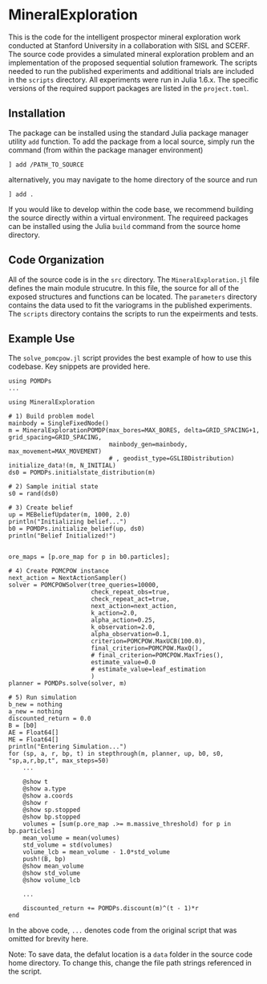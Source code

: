 # MineralExploration
This is the code for the intelligent prospector mineral exploration work conducted at Stanford University in a collaboration with SISL and SCERF. The source code provides a simulated mineral exploration problem and an implementation of the proposed sequential solution framework. The scripts needed to run the published experiments and additional trials are included in the `scripts` directory. All experiments were run in Julia 1.6.x. The specific versions of the required support packages are listed in the `project.toml`. 

## Installation 
The package can be installed using the standard Julia package manager utility `add` function. To add the package from a local source, simply run the command (from within the package manager environment) 

```
] add /PATH_TO_SOURCE
```
 alternatively, you may navigate to the home directory of the source and run 
 ```
 ] add . 
 ```
 If you would like to develop within the code base, we recommend building the source directly within a virtual environment. The requireed packages can be installed using the Julia `build` command from the source home directory. 

## Code Organization
All of the source code is in the `src` directory. The `MineralExploration.jl` file defines the main module strucutre. In this file, the source for all of the exposed structures and functions can be located. The `parameters` directory contains the data used to fit the variograms in the published experiments. The `scripts` directory contains the scripts to run the expeirments and tests. 

## Example Use
The `solve_pomcpow.jl` script provides the best example of how to use this codebase. Key snippets are provided here.
```
using POMDPs
...

using MineralExploration

# 1) Build problem model
mainbody = SingleFixedNode()
m = MineralExplorationPOMDP(max_bores=MAX_BORES, delta=GRID_SPACING+1, grid_spacing=GRID_SPACING,
                            mainbody_gen=mainbody, max_movement=MAX_MOVEMENT)
                            # , geodist_type=GSLIBDistribution)
initialize_data!(m, N_INITIAL)
ds0 = POMDPs.initialstate_distribution(m)

# 2) Sample initial state
s0 = rand(ds0)

# 3) Create belief
up = MEBeliefUpdater(m, 1000, 2.0)
println("Initializing belief...")
b0 = POMDPs.initialize_belief(up, ds0)
println("Belief Initialized!")


ore_maps = [p.ore_map for p in b0.particles];

# 4) Create POMCPOW instance
next_action = NextActionSampler() 
solver = POMCPOWSolver(tree_queries=10000,
                       check_repeat_obs=true,
                       check_repeat_act=true,
                       next_action=next_action,
                       k_action=2.0,
                       alpha_action=0.25,
                       k_observation=2.0,
                       alpha_observation=0.1,
                       criterion=POMCPOW.MaxUCB(100.0),
                       final_criterion=POMCPOW.MaxQ(),
                       # final_criterion=POMCPOW.MaxTries(),
                       estimate_value=0.0
                       # estimate_value=leaf_estimation
                       )
planner = POMDPs.solve(solver, m)

# 5) Run simulation
b_new = nothing
a_new = nothing
discounted_return = 0.0
B = [b0]
AE = Float64[]
ME = Float64[]
println("Entering Simulation...")
for (sp, a, r, bp, t) in stepthrough(m, planner, up, b0, s0, "sp,a,r,bp,t", max_steps=50)
    ...
    
    @show t
    @show a.type
    @show a.coords
    @show r
    @show sp.stopped
    @show bp.stopped
    volumes = [sum(p.ore_map .>= m.massive_threshold) for p in bp.particles]
    mean_volume = mean(volumes)
    std_volume = std(volumes)
    volume_lcb = mean_volume - 1.0*std_volume
    push!(B, bp)
    @show mean_volume
    @show std_volume
    @show volume_lcb

    ...
    
    discounted_return += POMDPs.discount(m)^(t - 1)*r
end
```
In the above code, `...` denotes code from the original script that was omitted for brevity here. 

Note: To save data, the defalut location is a `data` folder in the source code home directory. To change this, change the file path strings referenced in the script. 
